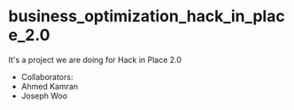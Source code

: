 # business_optimization_hack_in_place_2.0

It's a project we are doing for Hack in Place 2.0

- Collaborators:
- Ahmed Kamran
- Joseph Woo
